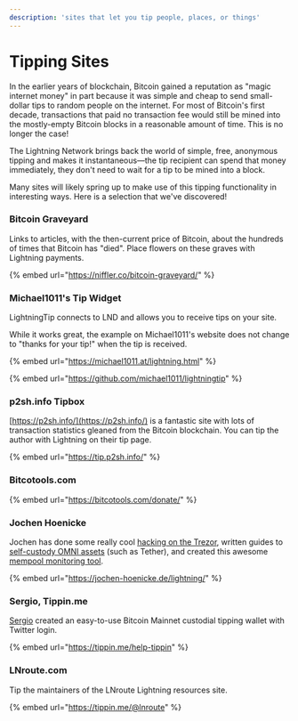 ```yaml
---
description: 'sites that let you tip people, places, or things'
---
```


# Tipping Sites

In the earlier years of blockchain, Bitcoin gained a reputation as "magic internet money" in part because it was simple and cheap to send small-dollar tips to random people on the internet.  For most of Bitcoin's first decade, transactions that paid no transaction fee would still be mined into the mostly-empty Bitcoin blocks in a reasonable amount of time.  This is no longer the case!

The Lightning Network brings back the world of simple, free, anonymous tipping and makes it instantaneous—the tip recipient can spend that money immediately, they don't need to wait for a tip to be mined into a block.

Many sites will likely spring up to make use of this tipping functionality in interesting ways.  Here is a selection that we've discovered!

### Bitcoin Graveyard

Links to articles, with the then-current price of Bitcoin, about the hundreds of times that Bitcoin has "died".  Place flowers on these graves with Lightning payments.

{% embed url="https://niffler.co/bitcoin-graveyard/" %}

### Michael1011's Tip Widget

LightningTip connects to LND and allows you to receive tips on your site.

While it works great, the example on Michael1011's website does not change to "thanks for your tip!" when the tip is received.

{% embed url="https://michael1011.at/lightning.html" %}

{% embed url="https://github.com/michael1011/lightningtip" %}

### p2sh.info Tipbox

[https://p2sh.info/](https://p2sh.info/) is a fantastic site with lots of transaction statistics gleaned from the Bitcoin blockchain.  You can tip the author with Lightning on their tip page.

{% embed url="https://tip.p2sh.info/" %}

### Bitcotools.com

{% embed url="https://bitcotools.com/donate/" %}

### Jochen Hoenicke

Jochen has done some really cool [hacking on the Trezor](https://jochen-hoenicke.de/crypto/trezor-power-analysis/), written guides to [self-custody OMNI assets](https://jochen-hoenicke.de/crypto/omni/) \(such as Tether\), and created this awesome [mempool monitoring tool](https://jochen-hoenicke.de/queue/#0,24h).

{% embed url="https://jochen-hoenicke.de/lightning/" %}

### Sergio, Tippin.me

[Sergio](https://twitter.com/eiprol) created an easy-to-use Bitcoin Mainnet custodial tipping wallet with Twitter login.

{% embed url="https://tippin.me/help-tippin" %}

### LNroute.com

Tip the maintainers of the LNroute Lightning resources site.

{% embed url="https://tippin.me/@lnroute" %}

